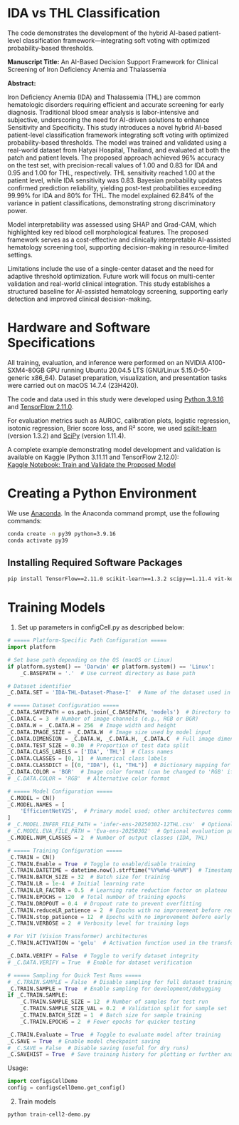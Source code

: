 # IDA vs THL Classification
The code demonstrates the development of the hybrid AI-based patient-level classification framework—integrating soft voting with optimized probability-based thresholds.

**Manuscript Title:** An AI-Based Decision Support Framework for Clinical Screening of Iron Deficiency Anemia and Thalassemia

**Abstract:**

Iron Deficiency Anemia (IDA) and Thalassemia (THL) are common hematologic disorders requiring efficient and accurate screening for early diagnosis. Traditional blood smear analysis is labor-intensive and subjective, underscoring the need for AI-driven solutions to enhance Sensitivity and Specificity.
This study introduces a novel hybrid AI-based patient-level classification framework integrating soft voting with optimized probability-based thresholds. The model was trained and validated using a real-world dataset from Hatyai Hospital, Thailand, and evaluated at both the patch and patient levels. The proposed approach achieved 96\% accuracy on the test set, with precision-recall values of 1.00 and 0.83 for IDA and 0.95 and 1.00 for THL, respectively. THL sensitivity reached 1.00 at the patient level, while IDA sensitivity was 0.83. Bayesian probability updates confirmed prediction reliability, yielding post-test probabilities exceeding 99.99\% for IDA and 80\% for THL. The model explained 62.84\% of the variance in patient classifications, demonstrating strong discriminatory power.

Model interpretability was assessed using SHAP and Grad-CAM, which highlighted key red blood cell morphological features. The proposed framework serves as a cost-effective and clinically interpretable AI-assisted hematology screening tool, supporting decision-making in resource-limited settings.

Limitations include the use of a single-center dataset and the need for adaptive threshold optimization. Future work will focus on multi-center validation and real-world clinical integration. This study establishes a structured baseline for AI-assisted hematology screening, supporting early detection and improved clinical decision-making.

# Hardware and Software Specifications

All training, evaluation, and inference were performed on an NVIDIA A100-SXM4-80GB GPU running Ubuntu 20.04.5 LTS (GNU/Linux 5.15.0-50-generic x86_64). Dataset preparation, visualization, and presentation tasks were carried out on macOS 14.7.4 (23H420).

The code and data used in this study were developed using [Python 3.9.16](https://www.python.org/downloads/release/python-3916/) and [TensorFlow 2.11.0](https://www.tensorflow.org/).

For evaluation metrics such as AUROC, calibration plots, logistic regression, isotonic regression, Brier score loss, and R² score, we used [scikit-learn](https://scikit-learn.org/1.3/preface.html) (version 1.3.2) and [SciPy](https://docs.scipy.org/doc/scipy-1.11.4/) (version 1.11.4).

A complete example demonstrating model development and validation is available on Kaggle (Python 3.11.11 and TensorFlow 2.12.0):  
[Kaggle Notebook: Train and Validate the Proposed Model](https://www.kaggle.com/code/kasikrit/ida-thl-classification-phase-i)


# Creating a Python Environment

We use [Anaconda](https://anaconda.org/). In the Anaconda command prompt, use the following commands:

```bash
conda create -n py39 python=3.9.16
conda activate py39
```

## Installing Required Software Packages

```bash
pip install TensorFlow==2.11.0 scikit-learn==1.3.2 scipy==1.11.4 vit-keras==0.1.2
```

# Training Models

1. Set up parameters in configCell.py as descripbed below:

```python
# ===== Platform-Specific Path Configuration =====
import platform

# Set base path depending on the OS (macOS or Linux)
if platform.system() == 'Darwin' or platform.system() == 'Linux':
    _C.BASEPATH = '.'  # Use current directory as base path

# Dataset identifier
_C.DATA.SET = 'IDA-THL-Dataset-Phase-I'  # Name of the dataset used in this phase

# ===== Dataset Configuration =====
_C.DATA.SAVEPATH = os.path.join(_C.BASEPATH, 'models')  # Directory to save trained models
_C.DATA.C = 3  # Number of image channels (e.g., RGB or BGR)
_C.DATA.W = _C.DATA.H = 256  # Image width and height
_C.DATA.IMAGE_SIZE = _C.DATA.W  # Image size used by model input
_C.DATA.DIMENSION = _C.DATA.W, _C.DATA.H, _C.DATA.C  # Full image dimension tuple
_C.DATA.TEST_SIZE = 0.30  # Proportion of test data split
_C.DATA.CLASS_LABELS = ['IDA', 'THL']  # Class names
_C.DATA.CLASSES = [0, 1]  # Numerical class labels
_C.DATA.CLASSDICT = [(0, "IDA"), (1, "THL")]  # Dictionary mapping for class index and label
_C.DATA.COLOR = 'BGR'  # Image color format (can be changed to 'RGB' if needed)
# _C.DATA.COLOR = 'RGB'  # Alternative color format

# ===== Model Configuration =====
_C.MODEL = CN()
_C.MODEL.NAMES = [
    'EfficientNetV2S',  # Primary model used; other architectures commented for flexibility
]
# _C.MODEL.INFER_FILE_PATH = 'infer-ens-20250302-12THL.csv'  # Optional inference CSV path
# _C.MODEL.EVA_FILE_PATH = 'Eva-ens-20250302'  # Optional evaluation path
_C.MODEL.NUM_CLASSES = 2  # Number of output classes (IDA, THL)

# ===== Training Configuration =====
_C.TRAIN = CN()
_C.TRAIN.Enable = True  # Toggle to enable/disable training
_C.TRAIN.DATETIME = datetime.now().strftime("%Y%m%d-%H%M")  # Timestamp for training run
_C.TRAIN.BATCH_SIZE = 32  # Batch size for training
_C.TRAIN.LR = 1e-4  # Initial learning rate
_C.TRAIN.LR_FACTOR = 0.5  # Learning rate reduction factor on plateau
_C.TRAIN.EPOCHS = 120  # Total number of training epochs
_C.TRAIN.DROPOUT = 0.4  # Dropout rate to prevent overfitting
_C.TRAIN.reduceLR_patience = 2  # Epochs with no improvement before reducing LR
_C.TRAIN.stop_patience = 12  # Epochs with no improvement before early stopping
_C.TRAIN.VERBOSE = 2  # Verbosity level for training logs

# For ViT (Vision Transformer) architectures
_C.TRAIN.ACTIVATION = 'gelu'  # Activation function used in the transformer model

_C.DATA.VERIFY = False  # Toggle to verify dataset integrity
# _C.DATA.VERIFY = True  # Enable for dataset verification

# ===== Sampling for Quick Test Runs =====
# _C.TRAIN.SAMPLE = False  # Disable sampling for full dataset training
_C.TRAIN.SAMPLE = True  # Enable sampling for development/debugging
if _C.TRAIN.SAMPLE:
    _C.TRAIN.SAMPLE_SIZE = 12  # Number of samples for test run
    _C.TRAIN.SAMPLE_SIZE_VAL = 0.2  # Validation split for sample set
    _C.TRAIN.BATCH_SIZE = 1  # Batch size for sample training
    _C.TRAIN.EPOCHS = 2  # Fewer epochs for quicker testing

_C.TRAIN.Evaluate = True  # Toggle to evaluate model after training
_C.SAVE = True  # Enable model checkpoint saving
# _C.SAVE = False  # Disable saving (useful for dry runs)
_C.SAVEHIST = True  # Save training history for plotting or further analysis
```
Usage:

```python
import configsCellDemo
config = configsCellDemo.get_config()
```

2. Train models
```python
python train-cell2-demo.py
``` 

